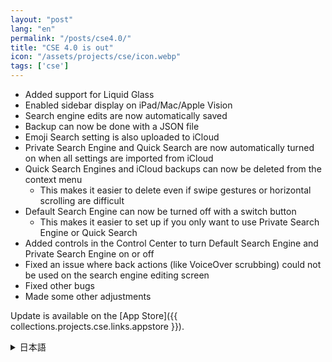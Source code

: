 ```yaml
---
layout: "post"
lang: "en"
permalink: "/posts/cse4.0/"
title: "CSE 4.0 is out"
icon: "/assets/projects/cse/icon.webp"
tags: ['cse']
---
```


- Added support for Liquid Glass
- Enabled sidebar display on iPad/Mac/Apple Vision
- Search engine edits are now automatically saved
- Backup can now be done with a JSON file
- Emoji Search setting is also uploaded to iCloud
- Private Search Engine and Quick Search are now automatically turned on when all settings are imported from iCloud
- Quick Search Engines and iCloud backups can now be deleted from the context menu
  - This makes it easier to delete even if swipe gestures or horizontal scrolling are difficult
- Default Search Engine can now be turned off with a switch button
  - This makes it easier to set up if you only want to use Private Search Engine or Quick Search
- Added controls in the Control Center to turn Default Search Engine and Private Search Engine on or off
- Fixed an issue where back actions (like VoiceOver scrubbing) could not be used on the search engine editing screen
- Fixed other bugs
- Made some other adjustments

Update is available on the [App Store]({{ collections.projects.cse.links.appstore }}).

<details lang="ja">
<summary>日本語</summary>

- Liquid Glassに対応しました
- iPad/Mac/Apple Visionでサイドバーの表示に対応しました
- 検索エンジンの編集内容が自動で保存されるようにしました
- JSONファイルでバックアップができるようになりました
- 絵文字検索の設定もiCloudにアップロードされるようにしました
- iCloudから設定を全てインポートした時に、プライベート検索エンジンやクイック検索エンジンが自動でオンになるようにしました
- クイック検索エンジンやiCloudに保存されているデータをコンテキストメニューからも削除できるようにしました
  - スワイプ操作や横スクロールが難しい場合でも削除がしやすくなります
- デフォルトの検索エンジンをスイッチボタンでオフにできるようにしました
  - プライベート検索エンジンやクイック検索だけを利用したい場合により設定がしやすくなります
- コントロールセンターに、デフォルトの検索エンジンとプライベート検索エンジンをオンまたはオフにするコントロールを追加しました
- 検索エンジンを編集する画面でVoiceOverのスクラブなどの戻る操作が利用できない問題を修正しました
- その他いくつかのバグを修正しました
- その他いくつかの調整を行いました

</details>
